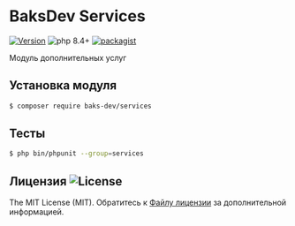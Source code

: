 # BaksDev Services

[![Version](https://img.shields.io/badge/version-7.3.5-blue)](https://github.com/baks-dev/services/releases)
![php 8.4+](https://img.shields.io/badge/php-min%208.4-red.svg)
[![packagist](https://img.shields.io/badge/packagist-green)](https://packagist.org/packages/baks-dev/services)

Модуль дополнительных услуг

## Установка модуля

``` bash
$ composer require baks-dev/services
```

## Тесты

``` bash
$ php bin/phpunit --group=services
```

## Лицензия ![License](https://img.shields.io/badge/MIT-green)

The MIT License (MIT). Обратитесь к [Файлу лицензии](LICENSE.md) за дополнительной информацией.

